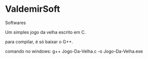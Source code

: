 # ValdemirSoft
Softwares

Um simples jogo da velha escrito em C.

para compilar, é só baixar o G++.

comando no windows: g++ Jogo-Da-Velha.c -o Jogo-Da-Velha.exe
